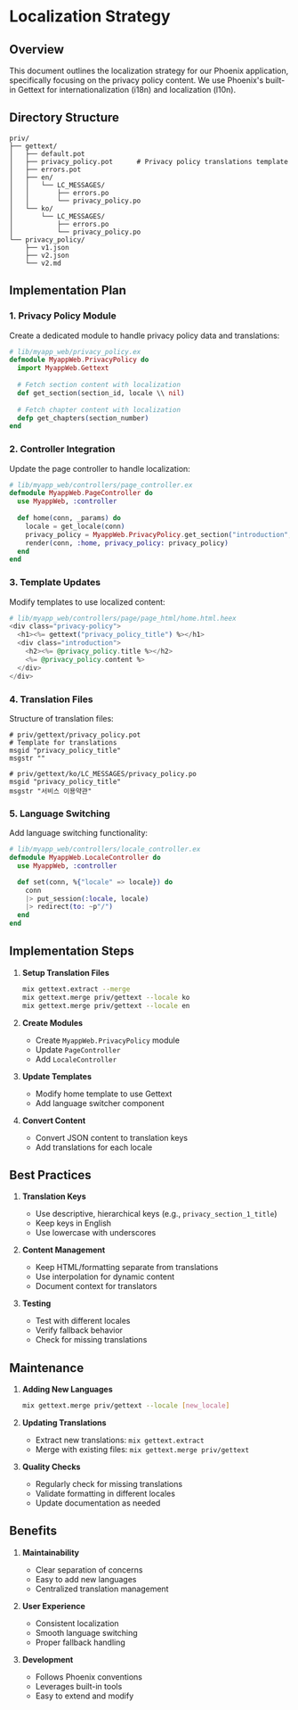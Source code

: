 # Localization Strategy

## Overview
This document outlines the localization strategy for our Phoenix application, specifically focusing on the privacy policy content. We use Phoenix's built-in Gettext for internationalization (i18n) and localization (l10n).

## Directory Structure
```
priv/
├── gettext/
│   ├── default.pot
│   ├── privacy_policy.pot      # Privacy policy translations template
│   ├── errors.pot
│   ├── en/
│   │   └── LC_MESSAGES/
│   │       ├── errors.po
│   │       └── privacy_policy.po
│   └── ko/
│       └── LC_MESSAGES/
│           ├── errors.po
│           └── privacy_policy.po
└── privacy_policy/
    ├── v1.json
    ├── v2.json
    └── v2.md
```

## Implementation Plan

### 1. Privacy Policy Module
Create a dedicated module to handle privacy policy data and translations:
```elixir
# lib/myapp_web/privacy_policy.ex
defmodule MyappWeb.PrivacyPolicy do
  import MyappWeb.Gettext
  
  # Fetch section content with localization
  def get_section(section_id, locale \\ nil)
  
  # Fetch chapter content with localization
  defp get_chapters(section_number)
end
```

### 2. Controller Integration
Update the page controller to handle localization:
```elixir
# lib/myapp_web/controllers/page_controller.ex
defmodule MyappWeb.PageController do
  use MyappWeb, :controller
  
  def home(conn, _params) do
    locale = get_locale(conn)
    privacy_policy = MyappWeb.PrivacyPolicy.get_section("introduction", locale)
    render(conn, :home, privacy_policy: privacy_policy)
  end
end
```

### 3. Template Updates
Modify templates to use localized content:
```heex
# lib/myapp_web/controllers/page/page_html/home.html.heex
<div class="privacy-policy">
  <h1><%= gettext("privacy_policy_title") %></h1>
  <div class="introduction">
    <h2><%= @privacy_policy.title %></h2>
    <%= @privacy_policy.content %>
  </div>
</div>
```

### 4. Translation Files
Structure of translation files:

```pot
# priv/gettext/privacy_policy.pot
# Template for translations
msgid "privacy_policy_title"
msgstr ""
```

```po
# priv/gettext/ko/LC_MESSAGES/privacy_policy.po
msgid "privacy_policy_title"
msgstr "서비스 이용약관"
```

### 5. Language Switching
Add language switching functionality:
```elixir
# lib/myapp_web/controllers/locale_controller.ex
defmodule MyappWeb.LocaleController do
  use MyappWeb, :controller

  def set(conn, %{"locale" => locale}) do
    conn
    |> put_session(:locale, locale)
    |> redirect(to: ~p"/")
  end
end
```

## Implementation Steps

1. **Setup Translation Files**
   ```bash
   mix gettext.extract --merge
   mix gettext.merge priv/gettext --locale ko
   mix gettext.merge priv/gettext --locale en
   ```

2. **Create Modules**
   - Create `MyappWeb.PrivacyPolicy` module
   - Update `PageController`
   - Add `LocaleController`

3. **Update Templates**
   - Modify home template to use Gettext
   - Add language switcher component

4. **Convert Content**
   - Convert JSON content to translation keys
   - Add translations for each locale

## Best Practices

1. **Translation Keys**
   - Use descriptive, hierarchical keys (e.g., `privacy_section_1_title`)
   - Keep keys in English
   - Use lowercase with underscores

2. **Content Management**
   - Keep HTML/formatting separate from translations
   - Use interpolation for dynamic content
   - Document context for translators

3. **Testing**
   - Test with different locales
   - Verify fallback behavior
   - Check for missing translations

## Maintenance

1. **Adding New Languages**
   ```bash
   mix gettext.merge priv/gettext --locale [new_locale]
   ```

2. **Updating Translations**
   - Extract new translations: `mix gettext.extract`
   - Merge with existing files: `mix gettext.merge priv/gettext`

3. **Quality Checks**
   - Regularly check for missing translations
   - Validate formatting in different locales
   - Update documentation as needed

## Benefits

1. **Maintainability**
   - Clear separation of concerns
   - Easy to add new languages
   - Centralized translation management

2. **User Experience**
   - Consistent localization
   - Smooth language switching
   - Proper fallback handling

3. **Development**
   - Follows Phoenix conventions
   - Leverages built-in tools
   - Easy to extend and modify
